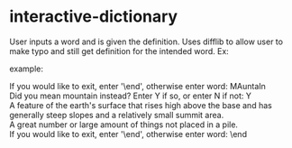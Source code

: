# interactive-dictionary
User inputs a word and is given the definition. Uses difflib to allow user to make typo and still get definition for the intended word. Ex: 

example:

If you would like to exit, enter '\end', otherwise enter word: MAuntaIn <br />
Did you mean mountain instead? Enter Y if so, or enter N if not: Y <br />
A feature of the earth's surface that rises high above the base and has generally steep slopes and a relatively small summit area. <br />
A great number or large amount of things not placed in a pile. <br />
If you would like to exit, enter '\end', otherwise enter word: \end <br />
